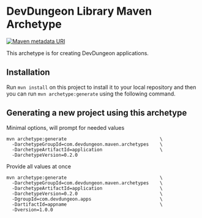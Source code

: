DevDungeon Library Maven Archetype
==================================

[![Maven metadata URI](https://img.shields.io/maven-metadata/v/http/central.maven.org/maven2/com/devdungeon/maven/archetypes/application/maven-metadata.xml.svg)]()

This archetype is for creating DevDungeon applications.

## Installation

Run `mvn install` on this project to install it to your local repository
and then you can run `mvn archetype:generate` using the following command.

## Generating a new project using this archetype

Minimal options, will prompt for needed values

    mvn archetype:generate                                  \
      -DarchetypeGroupId=com.devdungeon.maven.archetypes    \
      -DarchetypeArtifactId=application                     \
      -DarchetypeVersion=0.2.0
      
Provide all values at once

    mvn archetype:generate                                  \
      -DarchetypeGroupId=com.devdungeon.maven.archetypes    \
      -DarchetypeArtifactId=application                     \
      -DarchetypeVersion=0.2.0                              \
      -DgroupId=com.devdungeon.apps                         \
      -DartifactId=appname                                  \
      -Dversion=1.0.0
